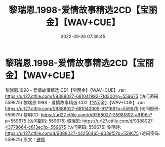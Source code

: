 ﻿---
title: 黎瑞恩.1998-爱情故事精选2CD【宝丽金】【WAV+CUE】
date: 2022-09-26 07:39:45
categories: WAV车载音乐、镜像
tags: 华语中文
---
# 黎瑞恩.1998-爱情故事精选2CD【宝丽金】【WAV+CUE】

黎瑞恩.1998 - 爱情故事精选 CD1【宝丽金】【WAV+CUE】.rar:
https://url27.ctfile.com/f/9388027-681041992-7fd300?p=559675
(访问密码: 559675)
黎瑞恩.1998 - 爱情故事精选 CD2【宝丽金】【WAV+CUE】.rar: https://url27.ctfile.com/f/9388027-681042005-917f69?p=559675
(访问密码: 559675)
黎明CD: https://url27.ctfile.com/d/9388027-35981892-a9196c?p=559675
(访问密码: 559675)
黎瑞恩: https://url27.ctfile.com/d/9388027-43778664-c613ec?p=559675
(访问密码: 559675)
黎明诗: https://url27.ctfile.com/d/9388027-44256465-903ef5?p=559675
(访问密码: 559675)
原文：[链接](https://blog.sina.com.cn/s/blog_1647c7e7601030zlr.html)